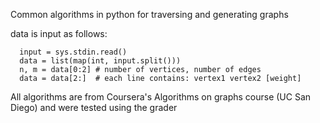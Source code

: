Common algorithms in python for traversing and generating graphs


data is input as follows:

      input = sys.stdin.read()
      data = list(map(int, input.split()))
      n, m = data[0:2] # number of vertices, number of edges
      data = data[2:]  # each line contains: vertex1 vertex2 [weight]

All algorithms are from Coursera's Algorithms on graphs course (UC San Diego) and were tested using the grader
